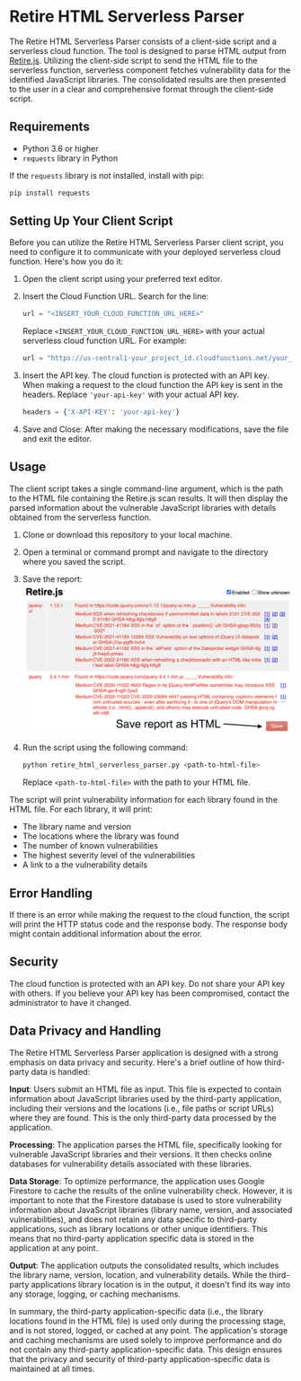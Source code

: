 # Retire HTML Serverless Parser
The Retire HTML Serverless Parser consists of a client-side script and a serverless cloud function. The tool is designed to parse HTML output from [Retire.js](https://github.com/RetireJS/retire.js). Utilizing the client-side script to send the HTML file to the serverless function, serverless component fetches vulnerability data for the identified JavaScript libraries. The consolidated results are then presented to the user in a clear and comprehensive format through the client-side script.

## Requirements
- Python 3.6 or higher
- `requests` library in Python

If the `requests` library is not installed, install with pip:
```bash
pip install requests
```

## Setting Up Your Client Script
Before you can utilize the Retire HTML Serverless Parser client script, you need to configure it to communicate with your deployed serverless cloud function. Here's how you do it:

1. Open the client script using your preferred text editor.
1. Insert the Cloud Function URL. Search for the line:

    ```python
    url = "<INSERT_YOUR_CLOUD_FUNCTION_URL_HERE>"
    ```
    Replace `<INSERT_YOUR_CLOUD_FUNCTION_URL_HERE>` with your actual serverless cloud     function URL. For example:
    ```python
    url = "https://us-central1-your_project_id.cloudfunctions.net/your_function_endpoint"
    ```
1. Insert the API key. The cloud function is protected with an API key. When making a request to the cloud function the API key is sent in the headers. Replace `'your-api-key'` with your actual API key.
    ```python
    headers = {'X-API-KEY': 'your-api-key'}
    ```
4. Save and Close:
After making the necessary modifications, save the file and exit the editor.

## Usage
The client script takes a single command-line argument, which is the path to the HTML file containing the Retire.js scan results. It will then display the parsed information about the vulnerable JavaScript libraries with details obtained from the serverless function.

1. Clone or download this repository to your local machine.
2. Open a terminal or command prompt and navigate to the directory where you saved the script.
3. Save the report:
![Save report](images/save_report.png)
4. Run the script using the following command:

    ```bash
    python retire_html_serverless_parser.py <path-to-html-file>
    ```
    Replace `<path-to-html-file>` with the path to your HTML file.

The script will print vulnerability information for each library found in the HTML file. For each library, it will print:

- The library name and version
- The locations where the library was found
- The number of known vulnerabilities
- The highest severity level of the vulnerabilities
- A link to a the vulnerability details

## Error Handling
If there is an error while making the request to the cloud function, the script will print the HTTP status code and the response body. The response body might contain additional information about the error.

## Security
The cloud function is protected with an API key. Do not share your API key with others. If you believe your API key has been compromised, contact the administrator to have it changed.

## Data Privacy and Handling
The Retire HTML Serverless Parser application is designed with a strong emphasis on data privacy and security. Here's a brief outline of how third-party data is handled:

**Input**: Users submit an HTML file as input. This file is expected to contain information about JavaScript libraries used by the third-party application, including their versions and the locations (i.e., file paths or script URLs) where they are found. This is the only third-party data processed by the application.

**Processing**: The application parses the HTML file, specifically looking for vulnerable JavaScript libraries and their versions. It then checks online databases for vulnerability details associated with these libraries.

**Data Storage**: To optimize performance, the application uses Google Firestore to cache the results of the online vulnerability check. However, it is important to note that the Firestore database is used to store vulnerability information about JavaScript libraries (library name, version, and associated vulnerabilities), and does not retain any data specific to third-party applications, such as library locations or other unique identifiers. This means that no third-party application specific data is stored in the application at any point.

**Output**: The application outputs the consolidated results, which includes the library name, version, location, and vulnerability details. While the third-party applications library location is in the output, it doesn't find its way into any storage, logging, or caching mechanisms.

In summary, the third-party application-specific data (i.e., the library locations found in the HTML file) is used only during the processing stage, and is not stored, logged, or cached at any point. The application's storage and caching mechanisms are used solely to improve performance and do not contain any third-party application-specific data. This design ensures that the privacy and security of third-party application-specific data is maintained at all times.
